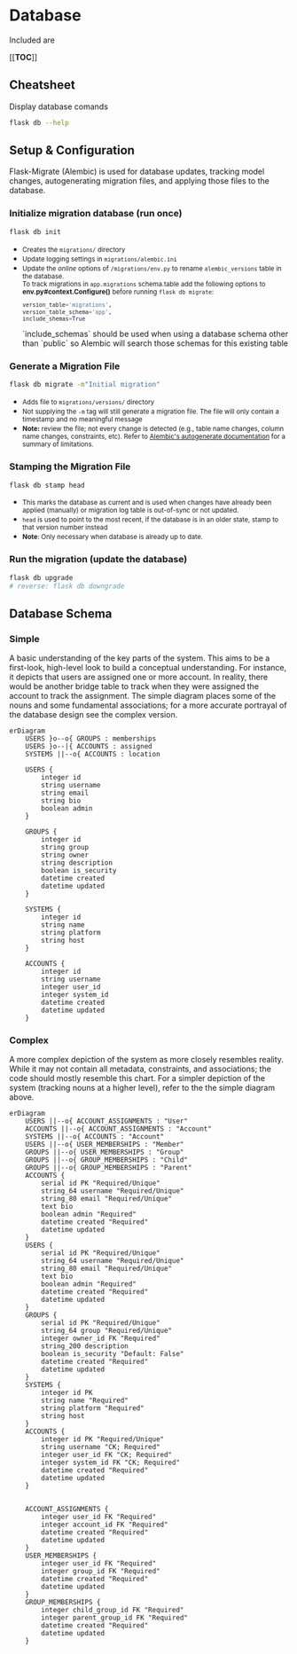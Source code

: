 # Database

Included are 

[[__TOC__]]

## Cheatsheet

Display database comands
```bash
flask db --help
```


## Setup & Configuration
Flask-Migrate (Alembic) is used for database updates, tracking model changes, autogenerating migration files, and applying those files to the database.

### Initialize migration database (run once)

```bash
flask db init
```

- <small>Creates the `migrations/` directory</small>
- <small>Update logging settings in `migrations/alembic.ini`</small>
- <small>Update the _online_ options of `/migrations/env.py` to rename `alembic_versions` table in the database.      
    To track migrations in `app.migrations` schema.table add the following options to **env.py#context.Configure()** before running `flask db migrate`:
   ```python
   version_table='migrations',
   version_table_schema='app',
   include_shemas=True
   ```
   </small>
   `include_schemas` should be used when using a database schema other than `public` so Alembic will search those schemas for this existing table
<!--
- <small></small>
-->


### Generate a Migration File

```bash
flask db migrate -m"Initial migration"
```

- <small>Adds file to `migrations/versions/` directory</small>
- <small>Not supplying the `-m` tag will still generate a migration file.  The file will only contain a timestamp and no meaningful message</small>
- <small>**Note:** review the file; not every change is detected (e.g., table name changes, column name changes, constraints, etc). Refer to [Alembic's autogenerate documentation](http://alembic.zzzcomputing.com/en/latest/autogenerate.html#what-does-autogenerate-detect-and-what-does-it-not-detect) for a summary of limitations.</small>
<!--
- <small></small>
-->

### Stamping the Migration File

```bash
flask db stamp head
```
- <small>This marks the database as current and is used when changes have already been applied (manually) or migration log table is out-of-sync or  not updated.</small>
- <small>`head` is used to point to the most recent, if the database is in an older state, stamp to that version number instead</small>
- <small>**Note**: Only necessary when database is already up to date.</small>
<!--
- <small></small>
-->


### Run the migration (update the database)

```bash
flask db upgrade 
# reverse: flask db downgrade
```

## Database Schema


### Simple
A basic understanding of the key parts of the system.  This aims to be a first-look, high-level look to build a conceptual understanding. For instance, it depicts that users are assigned one or more account.  In reality, there would be another bridge table to track when they were assigned the account to track the assignment.  The simple diagram places some of the nouns and some fundamental associations; for a more accurate portrayal of the database design see the complex version.

```mermaid
erDiagram
    USERS }o--o{ GROUPS : memberships
    USERS }o--|{ ACCOUNTS : assigned
    SYSTEMS ||--o{ ACCOUNTS : location

    USERS {
        integer id
        string username
        string email
        string bio
        boolean admin
    }

    GROUPS {
        integer id
        string group
        string owner
        string description
        boolean is_security
        datetime created
        datetime updated
    }

    SYSTEMS {
        integer id
        string name
        string platform
        string host
    }

    ACCOUNTS {
        integer id
        string username
        integer user_id
        integer system_id
        datetime created
        datetime updated
    }
```

### Complex
A more complex depiction of the system as more closely resembles reality.  While it may not contain all metadata, constraints, and associations; the code should mostly resemble this chart.  For a simpler depiction of the system (tracking nouns at a higher level), refer to the the simple diagram above.

```mermaid
erDiagram
    USERS ||--o{ ACCOUNT_ASSIGNMENTS : "User"
    ACCOUNTS ||--o{ ACCOUNT_ASSIGNMENTS : "Account"
    SYSTEMS ||--o{ ACCOUNTS : "Account"
    USERS ||--o{ USER_MEMBERSHIPS : "Member"
    GROUPS ||--o{ USER_MEMBERSHIPS : "Group"
    GROUPS ||--o{ GROUP_MEMBERSHIPS : "Child"
    GROUPS ||--o{ GROUP_MEMBERSHIPS : "Parent"
    ACCOUNTS {
        serial id PK "Required/Unique"
        string_64 username "Required/Unique"
        string_80 email "Required/Unique"
        text bio
        boolean admin "Required"
        datetime created "Required"
        datetime updated
    }
    USERS {
        serial id PK "Required/Unique"
        string_64 username "Required/Unique"
        string_80 email "Required/Unique"
        text bio
        boolean admin "Required"
        datetime created "Required"
        datetime updated
    }
    GROUPS {
        serial id PK "Required/Unique"
        string_64 group "Required/Unique"
        integer owner_id FK "Required"
        string_200 description
        boolean is_security "Default: False"
        datetime created "Required"
        datetime updated
    }
    SYSTEMS {
        integer id PK
        string name "Required"
        string platform "Required"
        string host
    }
    ACCOUNTS {
        integer id PK "Required/Unique"
        string username "CK; Required"
        integer user_id FK "CK; Required"
        integer system_id FK "CK; Required"
        datetime created "Required"
        datetime updated
    }

    
    ACCOUNT_ASSIGNMENTS {
        integer user_id FK "Required"
        integer account_id FK "Required"
        datetime created "Required"
        datetime updated
    }
    USER_MEMBERSHIPS {
        integer user_id FK "Required"
        integer group_id FK "Required"
        datetime created "Required"
        datetime updated
    }
    GROUP_MEMBERSHIPS {
        integer child_group_id FK "Required"
        integer parent_group_id FK "Required"
        datetime created "Required"
        datetime updated
    }
```